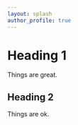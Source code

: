 ```yaml
---
layout: splash
author_profile: true
---
```


# Heading 1

Things are great.

## Heading 2

Things are ok.
